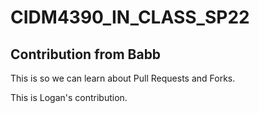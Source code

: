 # CIDM4390_IN_CLASS_SP22

## Contribution from Babb

This is so we can learn about Pull Requests and Forks.

This is Logan's contribution.